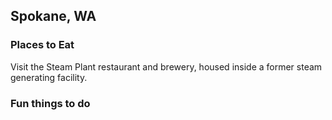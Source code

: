 ## Spokane, WA

### Places to Eat
Visit the Steam Plant restaurant and brewery, housed inside a former steam generating facility.
### Fun things to do
